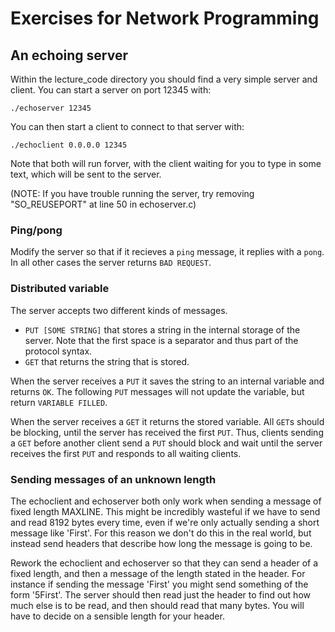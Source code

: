 # Exercises for Network Programming

## An echoing server
Within the lecture_code directory you should find a very simple server and client. You can start a server on port 12345 with:

    ./echoserver 12345

You can then start a client to connect to that server with:

    ./echoclient 0.0.0.0 12345

Note that both will run forver, with the client waiting for you to type in some text, which will be sent to the server.

(NOTE: If you have trouble running the server, try removing "SO_REUSEPORT" at line 50 in echoserver.c)

### Ping/pong
Modify the server so that if it recieves a `ping` message, it replies with a `pong`. In all other cases the server returns `BAD REQUEST`.

### Distributed variable
The server accepts two different kinds of messages.

* `PUT [SOME STRING]` that stores a string in the internal storage of the server. Note that the first space is a separator and thus part of the protocol syntax.
* `GET` that returns the string that is stored.

When the server receives a `PUT` it saves the string to an internal variable and returns `OK`. The following `PUT` messages will not update the variable, but return `VARIABLE FILLED`.

When the server receives a `GET` it returns the stored variable. All `GET`s should be blocking, until the server has received the first `PUT`. Thus, clients sending a `GET` before another client send a `PUT` should block and wait until the server receives the first `PUT` and responds to all waiting clients.

### Sending messages of an unknown length
The echoclient and echoserver both only work when sending a message of fixed length MAXLINE. This might be incredibly wasteful if we have to send and read 8192 bytes every time, even if we're only actually sending a short message like 'First'. For this reason we don't do this in the real world, but instead send headers that describe how long the message is going to be.

Rework the echoclient and echoserver so that they can send a header of a fixed length, and then a message of the length stated in the header. For instance if sending the message 'First' you might send something of the form '5First'. The server should then read just the header to find out how much else is to be read, and then should read that many bytes. You will have to decide on a sensible length for your header.
